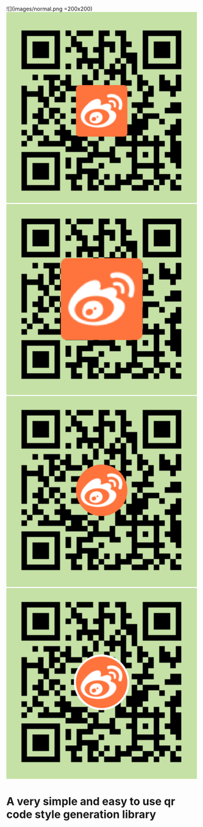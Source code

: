 ![](images/normal.png =200x200)
![](images/logo.png)
![](images/logo_zoom.png)
![](images/logo_circle.png) ![](images/logo_circle_space.png)
# A very simple and easy to use qr code style generation library


